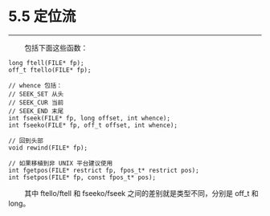 # 5.5 定位流
***

&emsp;&emsp;
包括下面这些函数：

    long ftell(FILE* fp);
    off_t ftello(FILE* fp);
    
    // whence 包括：
    // SEEK_SET 从头
    // SEEK_CUR 当前
    // SEEK_END 末尾
    int fseek(FILE* fp, long offset, int whence);
    int fseeko(FILE* fp, off_t offset, int whence);
    
    // 回到头部
    void rewind(FILE* fp);
    
    // 如果移植到非 UNIX 平台建议使用
    int fgetpos(FILE* restrict fp, fpos_t* restrict pos);
    int fsetpos(FILE* fp, const fpos_t* pos);

&emsp;&emsp;
其中 ftello/ftell 和 fseeko/fseek 之间的差别就是类型不同，分别是 off\_t 和 long。
